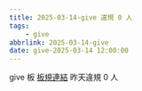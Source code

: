 ```yaml
---
title: 2025-03-14-give 違規 0 人
tags:
    - give
abbrlink: 2025-03-14-give
date: give-2025-03-14 12:00:00
---
```

give 板 [板規連結](https://www.ptt.cc/bbs/give/M.1612495900.A.C32.html)
昨天違規 0 人
